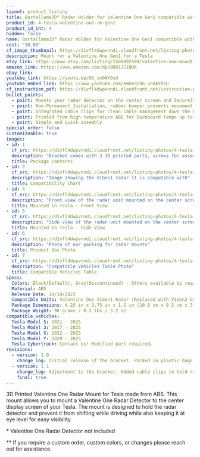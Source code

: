 ```yaml
---
layout: product_listing
title: Bartallama3D™ Radar Holder for Valentine One Gen1 compatible with Tesla Vehicles
product_id: 4-tesla-valentine-one-rm-gen1
product_id_int: 4
hidden: false
name: Bartallama3D™ Radar Holder for Valentine One Gen1 compatible with Tesla Vehicles
cost: "30.00"
cf_image_thumbnail: https://d1vfl4dwpvnndi.cloudfront.net/listing-photos/4-tesla-valentine-one-rm-gen1/0.jpg
description: Mount for a Valentine One Gen1 for a Tesla
etsy_link: https://www.etsy.com/listing/1560892594/valentine-one-mount-for-tesla-3d-printed
amazon_link: https://www.amazon.com/dp/B0D1JS1NDK
ebay_link: 
youtube_link: https://youtu.be/UG_un0AYOsU
youtube_embed_link: https://www.youtube.com/embed/UG_un0AYOsU
cf_instruction_pdf: https://d1vfl4dwpvnndi.cloudfront.net/instruction-pdfs/Bartallama3D-Radar-Holder-Assembly-Instructions.pdf
bullet_points:
  - point: Mounts your radar detector on the center screen and Securely holds the radar detector
  - point: Non-Permanent Installation, rubber bumper prevents movement and enables easy removal for storage
  - point: Integrated cable clips for clean cable management down the back of your screen
  - point: Printed from high temperature ABS for Dashboard temps up to 160F (MAX 212F)
  - point: Simple and quick assembly
special_order: false
customizeable: true
images:
- id: 1
  cf_src: https://d1vfl4dwpvnndi.cloudfront.net/listing-photos/4-tesla-valentine-one-rm-gen1/1.jpg
  description: "Bracket comes with 3 3D printed parts, screws for assembly, a hex wrench and a alcohol cleaning pad"
  title: Package contents
- id: 3
  cf_src: https://d1vfl4dwpvnndi.cloudfront.net/listing-photos/4-tesla-valentine-one-rm-gen1/3.jpg
  description: "Image showing the V1Gen1 radar it is compatible with"
  title: Compatibility Chart
- id: 4
  cf_src: https://d1vfl4dwpvnndi.cloudfront.net/listing-photos/4-tesla-valentine-one-rm-gen1/4.jpg
  description: "Front view of the radar unit mounted on the center screen of a Tesla"
  title: Mounted in Tesla - Front View
- id: 5
  cf_src: https://d1vfl4dwpvnndi.cloudfront.net/listing-photos/4-tesla-valentine-one-rm-gen1/5.jpg
  description: "Side view of the radar unit mounted on the center screen of a Tesla"
  title: Mounted in Tesla - Side View
- id: 6
  cf_src: https://d1vfl4dwpvnndi.cloudfront.net/listing-photos/4-tesla-valentine-one-rm-gen1/6.jpg
  description: "Photo of our packing for radar mounts"
  title: Product Box Photo
- id: 7
  cf_src: https://d1vfl4dwpvnndi.cloudfront.net/listing-photos/4-tesla-valentine-one-rm-gen1/Compatible-Vehicles-Table.jpg
  description: "Compatible Vehicles Table Photo"
  title: Compatible Vehicles Table
specs:
  Colors: Black(Default), Gray(Discontinued) - Others available by request 
  Material: ABS
  Release Date: 10/19/2023
  Compatible Units: Valentine One V1Gen1 Radar (Replaced with V1Gen2 by Manufacturer)
  Package Dimensions: 4.25 in x 3.75 in x 1.5 in (10.8 cm x 9.5 cm x 3.8cm) [HxWxD]
  Package Weight: 90 grams / 0.2 lbs / 3.2 oz
compatible_vehicles:
  Tesla Model S: 2021 - 2025
  Tesla Model 3: 2017 - 2025
  Tesla Model X: 2022 - 2025
  Tesla Model Y: 2020 - 2025
  Tesla Cybertruck: Contact Us! Modified part required.
revisions:
  - version: 1.0
    change_log: Initial release of the bracket. Packed in plastic bags. 
  - version: 1.1
    change_log: Adjustment to the bracket. Added cable clips to hold radar power cables down the back of the screen. Packaged in cardboard boxes with all required parts.
    final: true
---
```


3D Printed Valentine One Radar Mount for Tesla made from ABS. This mount allows you to mount a Valentine One Radar Detector to the center display screen of your Tesla. The mount is designed to hold the radar detector and prevent it from shifting while driving while also keeping it at eye level for easy visibility.

\* Valentine One Radar Detector not included

\*\* If you require a custom order, custom colors, or changes please reach out for assistance.